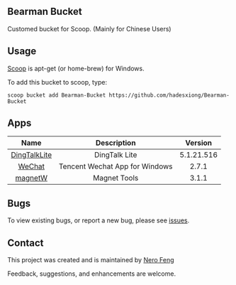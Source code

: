 ## Bearman Bucket

Customed bucket for Scoop. (Mainly for Chinese Users)

## Usage

[Scoop](<https://scoop.sh/>) is apt-get (or home-brew) for Windows.

To add this bucket to scoop, type:

```
scoop bucket add Bearman-Bucket https://github.com/hadesxiong/Bearman-Bucket
```

## Apps

|                        Name                         |             Description              |       Version       |
| :-------------------------------------------------: | :----------------------------------: | :-----------------: |
|        [DingTalkLite](https://www.dingtalk.com/)        |               DingTalk Lite              |    5.1.21.516      |
|         [WeChat](https://pc.weixin.qq.com/)         |    Tencent Wechat App for Windows    |        2.7.1        |
|         [magnetW](https://github.com/xiandanin/magnetW)         |    Magnet Tools    |        3.1.1        |

## Bugs

To view existing bugs, or report a new bug, please see [issues](<https://github.com/hadesxiong/Bearman-Bucket/issues>).

## Contact

This project was created and is maintained by [Nero Feng](<https://mail.google.com/mail/u/0/?view=cm&fs=1&tf=1&source=mailto&to=fengshixiong890614@gmail.com>)

Feedback, suggestions, and enhancements are welcome.